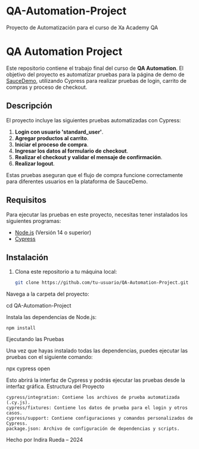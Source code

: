 # QA-Automation-Project
Proyecto de Automatización para el curso de Xa Academy QA 
# QA Automation Project

Este repositorio contiene el trabajo final del curso de **QA Automation**. El objetivo del proyecto es automatizar pruebas para la página de demo de [SauceDemo](https://www.saucedemo.com/), utilizando Cypress para realizar pruebas de login, carrito de compras y proceso de checkout.

## Descripción

El proyecto incluye las siguientes pruebas automatizadas con Cypress:
1. **Login con usuario 'standard_user'**.
2. **Agregar productos al carrito**.
3. **Iniciar el proceso de compra**.
4. **Ingresar los datos al formulario de checkout**.
5. **Realizar el checkout y validar el mensaje de confirmación**.
6. **Realizar logout**.

Estas pruebas aseguran que el flujo de compra funcione correctamente para diferentes usuarios en la plataforma de SauceDemo.

## Requisitos

Para ejecutar las pruebas en este proyecto, necesitas tener instalados los siguientes programas:

- [Node.js](https://nodejs.org/) (Versión 14 o superior)
- [Cypress](https://www.cypress.io/)

## Instalación

1. Clona este repositorio a tu máquina local:

   ```bash
   git clone https://github.com/tu-usuario/QA-Automation-Project.git
Navega a la carpeta del proyecto:

cd QA-Automation-Project

Instala las dependencias de Node.js:

    npm install

Ejecutando las Pruebas

Una vez que hayas instalado todas las dependencias, puedes ejecutar las pruebas con el siguiente comando:

npx cypress open

Esto abrirá la interfaz de Cypress y podrás ejecutar las pruebas desde la interfaz gráfica.
Estructura del Proyecto

    cypress/integration: Contiene los archivos de prueba automatizada (.cy.js).
    cypress/fixtures: Contiene los datos de prueba para el login y otros casos.
    cypress/support: Contiene configuraciones y comandos personalizados de Cypress.
    package.json: Archivo de configuración de dependencias y scripts.


Hecho por Indira Rueda – 2024
